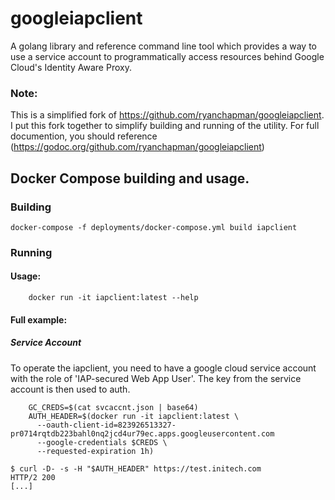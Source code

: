 # googleiapclient

A golang library and reference command line tool which provides a way to use a service account to programmatically access
resources behind Google Cloud's Identity Aware Proxy.

### Note:

This is a simplified fork of https://github.com/ryanchapman/googleiapclient. I put this fork together to simplify building
and running of the utility.  For full documention, you should reference (https://godoc.org/github.com/ryanchapman/googleiapclient) 

## Docker Compose building and usage.

### Building

```
docker-compose -f deployments/docker-compose.yml build iapclient
```

### Running


#### Usage:

```
    docker run -it iapclient:latest --help
```

#### Full example:
##### Service Account 

To operate the iapclient, you need to have a google cloud service account with the role of 'IAP-secured Web App User'.  The key
from the service account is then used to auth.

```
    GC_CREDS=$(cat svcaccnt.json | base64)
    AUTH_HEADER=$(docker run -it iapclient:latest \ 
      --oauth-client-id=823926513327-pr0714rqtdb223bahl0nq2jcd4ur79ec.apps.googleusercontent.com 
      --google-credentials $CREDS \
      --requested-expiration 1h)

$ curl -D- -s -H "$AUTH_HEADER" https://test.initech.com
HTTP/2 200
[...]
```
